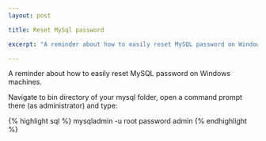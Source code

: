 ```yaml
---
layout: post

title: Reset MySql password

excerpt: "A reminder about how to easily reset MySQL password on Windows machines."

---
```

A reminder about how to easily reset MySQL password on Windows machines.

Navigate to bin directory of your mysql folder, open a command prompt there (as administrator) and type:

{% highlight sql %}
mysqladmin -u root password admin
{% endhighlight %}